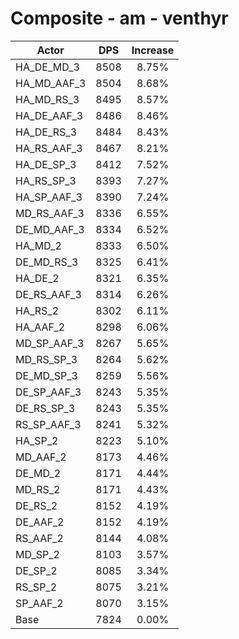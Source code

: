 # Composite - am - venthyr
| Actor | DPS | Increase |
|---|:---:|:---:|
|HA_DE_MD_3|8508|8.75%|
|HA_MD_AAF_3|8504|8.68%|
|HA_MD_RS_3|8495|8.57%|
|HA_DE_AAF_3|8486|8.46%|
|HA_DE_RS_3|8484|8.43%|
|HA_RS_AAF_3|8467|8.21%|
|HA_DE_SP_3|8412|7.52%|
|HA_RS_SP_3|8393|7.27%|
|HA_SP_AAF_3|8390|7.24%|
|MD_RS_AAF_3|8336|6.55%|
|DE_MD_AAF_3|8334|6.52%|
|HA_MD_2|8333|6.50%|
|DE_MD_RS_3|8325|6.41%|
|HA_DE_2|8321|6.35%|
|DE_RS_AAF_3|8314|6.26%|
|HA_RS_2|8302|6.11%|
|HA_AAF_2|8298|6.06%|
|MD_SP_AAF_3|8267|5.65%|
|MD_RS_SP_3|8264|5.62%|
|DE_MD_SP_3|8259|5.56%|
|DE_SP_AAF_3|8243|5.35%|
|DE_RS_SP_3|8243|5.35%|
|RS_SP_AAF_3|8241|5.32%|
|HA_SP_2|8223|5.10%|
|MD_AAF_2|8173|4.46%|
|DE_MD_2|8171|4.44%|
|MD_RS_2|8171|4.43%|
|DE_RS_2|8152|4.19%|
|DE_AAF_2|8152|4.19%|
|RS_AAF_2|8144|4.08%|
|MD_SP_2|8103|3.57%|
|DE_SP_2|8085|3.34%|
|RS_SP_2|8075|3.21%|
|SP_AAF_2|8070|3.15%|
|Base|7824|0.00%|
